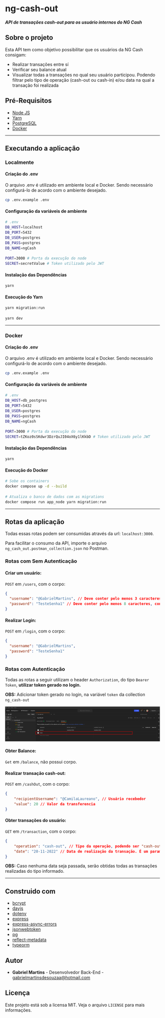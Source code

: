 # ng-cash-out

**_API de transações cash-out para os usuário internos do NG Cash_**

## Sobre o projeto

Esta API tem como objetivo possibilitar que os usuários da NG Cash consigam:

- Realizar transações entre sí
- Verificar seu balance atual
- Visualizar todas a transações no qual seu usuário participou. Podendo filtrar pelo tipo de operação (cash-out ou cash-in) e/ou data na qual a transação foi realizada

## Pré-Requisitos

- [Node JS](https://nodejs.org/en/)
- [Yarn](https://yarnpkg.com/)
- [PostgreSQL](https://www.postgresql.org/)
- [Docker](https://www.docker.com/)

---

## Executando a aplicação

### Localmente

#### Criação do .env
O arquivo .env é utilizado em ambiente local e Docker. Sendo necessário configurá-lo de acordo com o ambiente desejado.

```bash
cp .env.example .env
```

#### Configuração da variáveis de ambiente

```bash
# .env
DB_HOST=localhost
DB_PORT=5432
DB_USER=postgres
DB_PASS=postgres
DB_NAME=ngCash

PORT=3000 # Porta da execução do node
SECRET=secretValue # Token utilizado pelo JWT
```

#### Instalação das Dependências

```bash
yarn
```

#### Execução do Yarn

```bash
yarn migration:run

yarn dev
```

---

### Docker

#### Criação do .env
O arquivo .env é utilizado em ambiente local e Docker. Sendo necessário configurá-lo de acordo com o ambiente desejado.

```bash
cp .env.example .env
```

#### Configuração da variáveis de ambiente

```bash
# .env
DB_HOST=db_postgres
DB_PORT=5432
DB_USER=postgres
DB_PASS=postgres
DB_NAME=ngCash

PORT=3000 # Porta da execução do node
SECRET=tZKoz0sSKdwr3DzrQuJI04oX6y1lKkbD # Token utilizado pelo JWT
```

#### Instalação das Dependências

```bash
yarn
```

#### Execução do Docker

```bash
# Sobe os containers
docker compose up -d --build

# Atualiza o banco de dados com as migrations
docker compose run app_node yarn migration:run
```

---

## Rotas da aplicação
Todas essas rotas podem ser consumidas através da url: `localhost:3000`.

Para facilitar o consumo da API, importe o arquivo `ng_cash_out.postman_collection.json` no Postman.

### Rotas com Sem Autenticação

#### Criar um usuário:

`POST` em `/users`, com o corpo:

```json
{
  "username": "@GabrielMartins", // Deve conter pelo menos 3 caracteres
  "password": "TesteSenha1" // Deve conter pelo menos 8 caracteres, contendo uma letra Maiuscula e um numero
}
```

#### Realizar Login:

`POST` em `/login`, com o corpo:

```json
{
  "username": "@GabrielMartins",
  "password": "TesteSenha1"
}
```


### Rotas com Autenticação
Todas as rotas a seguir utilizam o header `Authorization`, do tipo `Bearer Token`, **utilizar token gerado no login.**

**OBS:** Adicionar token gerado no login, na variável `token` da collection `ng_cash-out` 

![Imagem da tela do postman para adicionar a variavel token](./assets/variaveis_collection.png)

#### Obter Balance:
`Get` em `/balance`, não possui corpo.

#### Realizar transação cash-out:

`POST` em `/cashOut`, com o corpo:

```json
{
    "recipientUsername": "@CamilaLaureano", // Usuário recebedor
    "value": 20 // Valor da transferencia
}
```

#### Obter transações do usuário:


`GET` em `/transaction`, com o corpo:

```json
{
    "operation": "cash-out", // Tipo da operação, podendo ser "cash-out" ou "cash-in"
    "date": "20-11-2022" // Data de realização da transação. É um parametro opcional, que deve conter o formato "DD-MM-AAAA".
}
```
**OBS:** Caso nenhuma data seja passada, serão obtidas todas as transações realizadas do tipo informado.

---

## Construido com
- [bcrypt](https://www.npmjs.com/package/bcrypt)
- [dayjs](https://www.npmjs.com/package/dayjs)
- [dotenv](https://www.npmjs.com/package/dotenv)
- [express](https://www.npmjs.com/package/express)
- [express-async-errors](https://www.npmjs.com/package/express-async-errors)
- [jsonwebtoken](https://www.npmjs.com/package/jsonwebtoken)
- [pg](https://www.npmjs.com/package/pg)
- [reflect-metadata](https://www.npmjs.com/package/reflect-metadata)
- [typeorm](https://www.npmjs.com/package/typeorm)

## Autor
- **Gabriel Martins** - Desenvolvedor Back-End - gabrielmartinsdesouzaa@hotmail.com

## Licença
Este projeto está sob a licensa MIT. Veja o arquivo `LICENSE` para mais informações.
